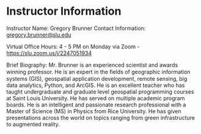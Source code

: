 # Instructor Information
Instructor Name: Gregory Brunner
Contact Information: gregory.brunner@slu.edu

Virtual Office Hours: 4 - 5 PM on Monday via Zoom - https://slu.zoom.us/j/2247051934 

Brief Biography: Mr. Brunner is an experienced scientist 
and awards winning professor. He is an expert in the ﬁelds 
of geographic information systems (GIS), geospatial 
application development, remote sensing, big data analytics, 
Python, and ArcGIS. He is an excellent teacher who has taught 
undergraduate and graduate level geospatial programming courses 
at Saint Louis University. He has served on multiple academic 
program boards. He is an intelligent and passionate research 
professional with a Master of Science (MS) in Physics from 
Rice University. He has given presentations across the world 
on topics ranging from green infrastructure to augmented reality.  